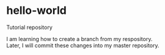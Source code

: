 # hello-world
Tutorial repository

I am learning how to create a branch from my respository.  
Later, I will commit these changes into my master repository.

